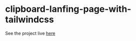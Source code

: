 # clipboard-lanfing-page-with-tailwindcss

See the project live [here](https://maingijesse.github.io/clipboard-lanfing-page-with-tailwindcss/index.html)
